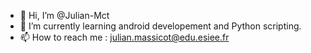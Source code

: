 - 👋 Hi, I’m @Julian-Mct
- 🌱 I’m currently learning android developement and Python scripting.
- 📫 How to reach me : julian.massicot@edu.esiee.fr

<!---
Julian-Mct/Julian-Mct is a ✨ special ✨ repository because its `README.md` (this file) appears on your GitHub profile.
You can click the Preview link to take a look at your changes.
--->

